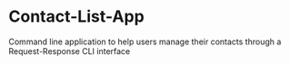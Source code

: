 # Contact-List-App
Command line application to help users manage their contacts through a Request-Response CLI interface
